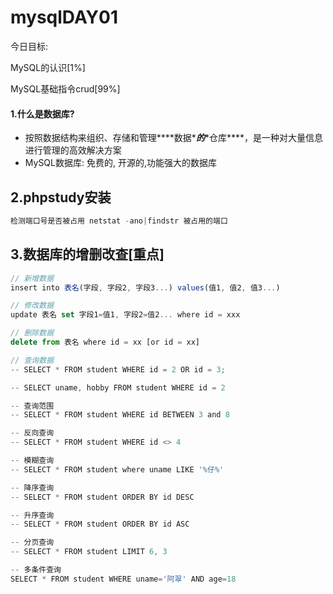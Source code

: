 # mysqlDAY01

今日目标:

MySQL的认识[1%]

MySQL基础指令crud[99%]



#### 1.什么是数据库?

- 按照数据结构来组织、存储和管理***\*数据\****的***\*仓库\****，是一种对大量信息进行管理的高效解决方案
- MySQL数据库: 免费的, 开源的,功能强大的数据库



## 2.phpstudy安装

```javascript
检测端口号是否被占用 netstat -ano|findstr 被占用的端口
```



## 3.数据库的增删改查[重点]

```javascript
// 新增数据
insert into 表名(字段, 字段2, 字段3...) values(值1, 值2, 值3...)

// 修改数据
update 表名 set 字段1=值1, 字段2=值2... where id = xxx

// 删除数据
delete from 表名 where id = xx [or id = xx]

// 查询数据
-- SELECT * FROM student WHERE id = 2 OR id = 3;

-- SELECT uname, hobby FROM student WHERE id = 2

-- 查询范围
-- SELECT * FROM student WHERE id BETWEEN 3 and 8 

-- 反向查询
-- SELECT * FROM student WHERE id <> 4 

-- 模糊查询
-- SELECT * FROM student where uname LIKE '%仔%'

-- 降序查询
-- SELECT * FROM student ORDER BY id DESC

-- 升序查询
-- SELECT * FROM student ORDER BY id ASC

-- 分页查询
-- SELECT * FROM student LIMIT 6, 3

-- 多条件查询
SELECT * FROM student WHERE uname='阿翠' AND age=18
```

